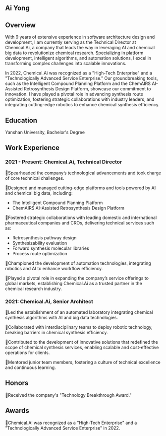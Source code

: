 ## Ai Yong 
## Overview

With 9 years of extensive experience in software architecture design and development, I am currently serving as the Technical Director at Chemical.Ai, a company that leads the way in leveraging AI and chemical big data to revolutionize chemical research. Specializing in platform development, intelligent algorithms, and automation solutions, I excel in transforming complex challenges into scalable innovations.

In 2022, Chemical.Ai was recognized as a "High-Tech Enterprise" and a "Technologically Advanced Service Enterprise." Our groundbreaking tools, such as the Intelligent Compound Planning Platform and the ChemAIRS AI-Assisted Retrosynthesis Design Platform, showcase our commitment to innovation. I have played a pivotal role in advancing synthesis route optimization, fostering strategic collaborations with industry leaders, and integrating cutting-edge robotics to enhance chemical synthesis efficiency.

## Education
Yanshan University, Bachelor's Degree

## Work Experience
###  2021 - Present: Chemical.Ai, Technical Director


Spearheaded the company’s technological advancements and took charge of core technical challenges.

Designed and managed cutting-edge platforms and tools powered by AI and chemical big data, including:
* The Intelligent Compound Planning Platform
* ChemAIRS AI-Assisted Retrosynthesis Design Platform

Fostered strategic collaborations with leading domestic and international pharmaceutical companies and CROs, delivering technical services such as:
* Retrosynthesis pathway design
* Synthesizability evaluation
* Forward synthesis molecular libraries
* Process route optimization

Championed the development of automation technologies, integrating robotics and AI to enhance workflow efficiency.

Played a pivotal role in expanding the company’s service offerings to global markets, establishing Chemical.Ai as a trusted partner in the chemical research industry.



### 2021: Chemical.Ai, Senior Architect

Led the establishment of an automated laboratory integrating chemical synthesis algorithms with AI and big data technologies.

Collaborated with interdisciplinary teams to deploy robotic technology, breaking barriers in chemical synthesis efficiency.

Contributed to the development of innovative solutions that redefined the scope of chemical synthesis services, enabling scalable and cost-effective operations for clients.

Mentored junior team members, fostering a culture of technical excellence and continuous learning.


## Honors

Received the company's "Technology Breakthrough Award."



## Awards

Chemical.Ai was recognized as a "High-Tech Enterprise" and a "Technologically Advanced Service Enterprise" in 2022.

